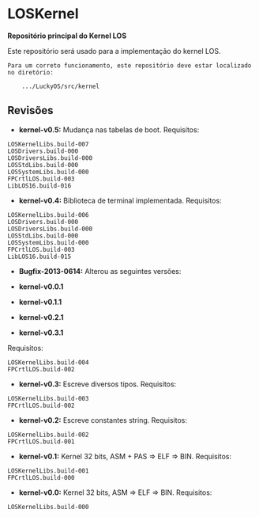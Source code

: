 # LOSKernel #
**Repositório principal do Kernel LOS**

Este repositório será usado para a implementação do kernel LOS.

```
Para um correto funcionamento, este repositório deve estar localizado no diretório:

	.../LuckyOS/src/kernel
```

## Revisões ##

* **kernel-v0.5:** Mudança nas tabelas de boot.
Requisitos:

```
LOSKernelLibs.build-007
LOSDrivers.build-000
LOSDriversLibs.build-000
LOSStdLibs.build-000
LOSSystemLibs.build-000
FPCrtlLOS.build-003
LibLOS16.build-016
```

* **kernel-v0.4:** Biblioteca de terminal implementada.
Requisitos:

```
LOSKernelLibs.build-006
LOSDrivers.build-000
LOSDriversLibs.build-000
LOSStdLibs.build-000
LOSSystemLibs.build-000
FPCrtlLOS.build-003
LibLOS16.build-015
```

* **Bugfix-2013-0614:** Alterou as seguintes versões:

 * **kernel-v0.0.1**
 * **kernel-v0.1.1**
 * **kernel-v0.2.1**
 * **kernel-v0.3.1**

Requisitos:

```
LOSKernelLibs.build-004
FPCrtlLOS.build-002
```

* **kernel-v0.3:** Escreve diversos tipos.
Requisitos:

```
LOSKernelLibs.build-003
FPCrtlLOS.build-002
```

* **kernel-v0.2:** Escreve constantes string.
Requisitos:

```
LOSKernelLibs.build-002
FPCrtlLOS.build-001
```

* **kernel-v0.1:** Kernel 32 bits, ASM + PAS => ELF => BIN.
Requisitos:

```
LOSKernelLibs.build-001
FPCrtlLOS.build-000
```

* **kernel-v0.0:** Kernel 32 bits, ASM => ELF => BIN.
Requisitos:

```
LOSKernelLibs.build-000
```

